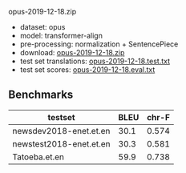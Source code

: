opus-2019-12-18.zip

* dataset: opus
* model: transformer-align
* pre-processing: normalization + SentencePiece
* download: [opus-2019-12-18.zip](https://object.pouta.csc.fi/OPUS-MT-models/et-en/opus-2019-12-18.zip)
* test set translations: [opus-2019-12-18.test.txt](https://object.pouta.csc.fi/OPUS-MT-models/et-en/opus-2019-12-18.test.txt)
* test set scores: [opus-2019-12-18.eval.txt](https://object.pouta.csc.fi/OPUS-MT-models/et-en/opus-2019-12-18.eval.txt)

## Benchmarks

| testset               | BLEU  | chr-F |
|-----------------------|-------|-------|
| newsdev2018-enet.et.en 	| 30.1 	| 0.574 |
| newstest2018-enet.et.en 	| 30.3 	| 0.581 |
| Tatoeba.et.en 	| 59.9 	| 0.738 |


